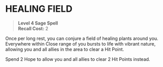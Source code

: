 ﻿---
tags:
  - Ability
  - CharacterOption
name: 'HEALING FIELD'
level: 4
domain: 'Sage'
type: 'Spell'
recall: '2'
description: 'Once per long rest, you can conjure a field of healing plants around you. Everywhere within Close range of you bursts to life with vibrant nature, allowing you and all allies in the area to clear a Hit Point.

Spend 2 Hope to allow you and all allies to clear 2 Hit Points instead.'
---
# HEALING FIELD

> **Level 4 Sage Spell**  
> **Recall Cost:** 2

Once per long rest, you can conjure a field of healing plants around you. Everywhere within Close range of you bursts to life with vibrant nature, allowing you and all allies in the area to clear a Hit Point.

Spend 2 Hope to allow you and all allies to clear 2 Hit Points instead.
